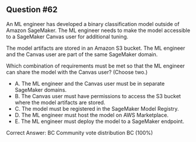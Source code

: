 ## Question #62

An ML engineer has developed a binary classification model outside of Amazon SageMaker. The ML engineer needs to make the model accessible to a SageMaker Canvas user for additional tuning.

The model artifacts are stored in an Amazon S3 bucket. The ML engineer and the Canvas user are part of the same SageMaker domain.

Which combination of requirements must be met so that the ML engineer can share the model with the Canvas user? (Choose two.)
- A. The ML engineer and the Canvas user must be in separate SageMaker domains.
- B. The Canvas user must have permissions to access the S3 bucket where the model artifacts are stored.
- C. The model must be registered in the SageMaker Model Registry.
- D. The ML engineer must host the model on AWS Marketplace.
- E. The ML engineer must deploy the model to a SageMaker endpoint. 

Correct Answer: 
BC Community vote distribution BC (100%)